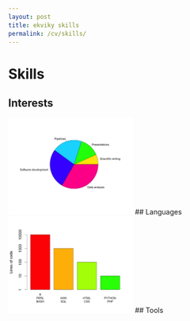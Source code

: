 ```yaml
---
layout: post
title: ekviky skills 
permalink: /cv/skills/
---
```


# Skills

## Interests
 <img src="/images/skills_time.png" alt="How I spend my time" style="width:50%;height:50%"> 
## Languages
 <img src="/images/skills_languages.png" alt="What I do" style="width:50%;height:50%">
## Tools
